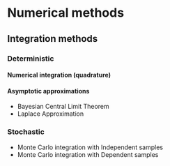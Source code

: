 # Numerical methods

## Integration methods

### Deterministic

#### Numerical integration (quadrature)

#### Asymptotic approximations

- Bayesian Central Limit Theorem
- Laplace Approximation

### Stochastic

- Monte Carlo integration with Independent samples
- Monte Carlo integration with Dependent samples
